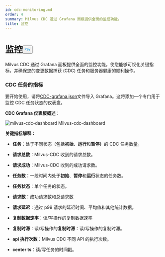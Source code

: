 ```yaml
---
id: cdc-monitoring.md
order: 4
summary: Milvus CDC 通过 Grafana 面板提供全面的监控功能。
title: 监控
---
```

<h1 id="Monitoring" class="common-anchor-header">监控<button data-href="#Monitoring" class="anchor-icon" translate="no">
      <svg translate="no"
        aria-hidden="true"
        focusable="false"
        height="20"
        version="1.1"
        viewBox="0 0 16 16"
        width="16"
      >
        <path
          fill="#0092E4"
          fill-rule="evenodd"
          d="M4 9h1v1H4c-1.5 0-3-1.69-3-3.5S2.55 3 4 3h4c1.45 0 3 1.69 3 3.5 0 1.41-.91 2.72-2 3.25V8.59c.58-.45 1-1.27 1-2.09C10 5.22 8.98 4 8 4H4c-.98 0-2 1.22-2 2.5S3 9 4 9zm9-3h-1v1h1c1 0 2 1.22 2 2.5S13.98 12 13 12H9c-.98 0-2-1.22-2-2.5 0-.83.42-1.64 1-2.09V6.25c-1.09.53-2 1.84-2 3.25C6 11.31 7.55 13 9 13h4c1.45 0 3-1.69 3-3.5S14.5 6 13 6z"
        ></path>
      </svg>
    </button></h1><p>Milvus CDC 通过 Grafana 面板提供全面的监控功能，使您能够可视化关键指标，并确保您的变更数据捕获 (CDC) 任务和服务器健康的顺利操作。</p>
<h3 id="Metrics-for-CDC-tasks" class="common-anchor-header">CDC 任务的指标</h3><p>要开始使用，请将<a href="https://github.com/zilliztech/milvus-cdc/blob/main/server/configs/cdc-grafana.json">CDC-grafana.json</a>文件导入 Grafana。这将添加一个专门用于监控 CDC 任务状态的仪表盘。</p>
<p><strong>CDC Grafana 仪表板概述</strong>：</p>
<p>
  
   <span class="img-wrapper"> <img translate="no" src="/docs/v2.6.x/assets/milvus-cdc-dashboard.png" alt="milvus-cdc-dashboard" class="doc-image" id="milvus-cdc-dashboard" />
   </span> <span class="img-wrapper"> <span>Milvus-cdc-dashboard</span> </span></p>
<p><strong>关键指标解释：</strong></p>
<ul>
<li><p><strong>任务</strong>：处于不同状态（包括<strong>初始</strong>、<strong>运行</strong>和<strong>暂停）</strong>的 CDC 任务数量。</p></li>
<li><p><strong>请求总数</strong>：Milvus-CDC 收到的请求总数。</p></li>
<li><p><strong>请求成功</strong>：Milvus-CDC 收到的成功请求数。</p></li>
<li><p><strong>任务数</strong>：一段时间内处于<strong>初始</strong>、<strong>暂停</strong>和<strong>运行</strong>状态的任务数。</p></li>
<li><p><strong>任务状态</strong>：单个任务的状态。</p></li>
<li><p><strong>请求数</strong>：成功请求数和总请求数</p></li>
<li><p><strong>请求延迟</strong>：通过 p99 请求的延迟时间、平均值和其他统计数据。</p></li>
<li><p><strong>复制数据速率</strong>：读/写操作的复制数据速率</p></li>
<li><p><strong>复制时滞</strong>：读/写操作的<strong>复制时滞</strong>：读/写操作的复制时滞。</p></li>
<li><p><strong>api 执行次数</strong>：Milvus CDC 不同 API 的执行次数。</p></li>
<li><p><strong>center ts</strong>：读/写任务的时间戳。</p></li>
</ul>
